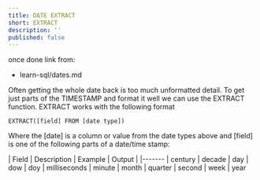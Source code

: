 ```yaml
---
title: DATE EXTRACT
short: EXTRACT
description: ''
published: false
---
```

once done link from:
 - learn-sql/dates.md




 Often getting the whole date back is too much unformatted detail.  To get just parts of the TIMESTAMP and format it well we can use the EXTRACT function.  EXTRACT works with the following format

 `EXTRACT([field] FROM [date type])`

 Where the [date] is a column or value from the date types above and [field] is one of the following parts of a date/time stamp:

 | Field | Description | Example | Output |
 |-------
 | century
 | decade
 | day
 | dow
 | doy
 | milliseconds
 | minute
 | month
 | quarter
 | second
 | week
 | year
